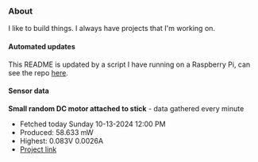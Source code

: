### About
I like to build things. I always have projects that I'm working on.

#### Automated updates
This README is updated by a script I have running on a Raspberry Pi, can see the repo [here](https://github.com/jdc-cunningham/raspi-git-repo-updater).

#### Sensor data


**Small random DC motor attached to stick** - data gathered every minute
- Fetched today Sunday 10-13-2024 12:00 PM
- Produced: 58.633 mW
- Highest: 0.083V 0.0026A
- [Project link](https://github.com/jdc-cunningham/turbine-raspi)
